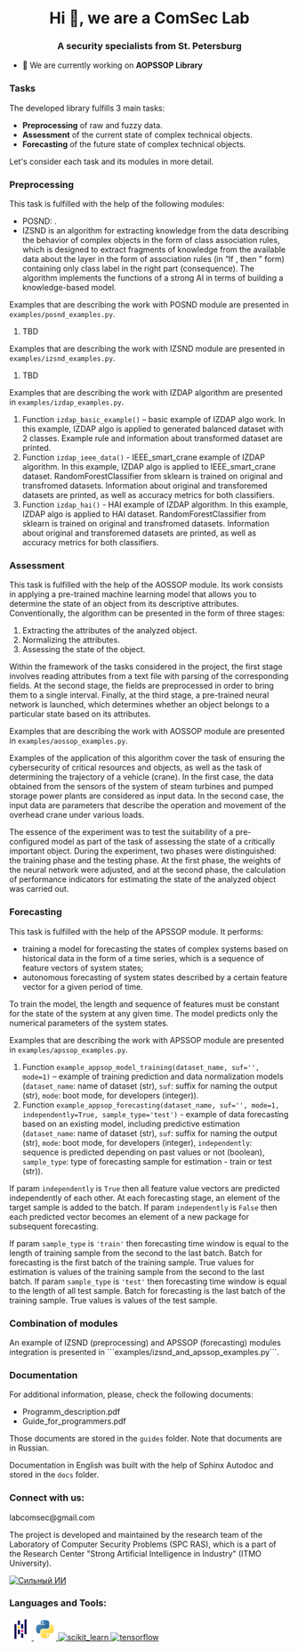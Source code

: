 <h1 align="center">Hi 👋, we are a ComSec Lab</h1>
<h3 align="center">A security specialists from St. Petersburg</h3>

- 🔭 We are currently working on **AOPSSOP Library**

<h3 align="left">Tasks</h3>
<p align="left">
The developed library fulfills 3 main tasks:

- **Preprocessing** of raw and fuzzy data.
- **Assessment** of the current state of complex technical objects.
- **Forecasting** of the future state of complex technical objects.

Let's consider each task and its modules in more detail.
</p>

<h3 align="left">Preprocessing</h3>
<p align="left">
This task is fulfilled with the help of the following modules:

- POSND: .
- IZSND is an algorithm for extracting knowledge from the data describing the behavior of complex objects in the form of class association rules, which is designed to extract fragments of knowledge from the available data about the layer in the form of association rules (in “If <premise>, then <consequence>" form) containing only class label in the right part (consequence). The algorithm implements the functions of a strong AI in terms of building a knowledge-based model. 

Examples that are describing the work with POSND module are presented in ```examples/posnd_examples.py```.

1. TBD

Examples that are describing the work with IZSND module are presented in ```examples/izsnd_examples.py```.

1. TBD

</p>

Examples that are describing the work with IZDAP algorithm are presented in ```examples/izdap_examples.py```.

1. Function ```izdap_basic_example()``` – basic example of IZDAP algo work. In this example, IZDAP algo is applied to generated balanced dataset with 2 classes. Example rule and information about transformed dataset are printed.
2. Function ```izdap_ieee_data()``` - IEEE_smart_crane example of IZDAP algorithm. In this example, IZDAP algo is applied to IEEE_smart_crane dataset. RandomForestClassifier from sklearn is trained on original and transfromed datasets. Information about original and transforemed datasets are printed, as well as accuracy metrics for both classifiers.
3. Function ```izdap_hai()``` - HAI example of IZDAP algorithm. In this example, IZDAP algo is applied to HAI dataset. RandomForestClassifier from sklearn is trained on original and transfromed datasets. Information about original and transforemed datasets are printed, as well as accuracy metrics for both classifiers.


<h3 align="left">Assessment</h3>
<p align="left">
This task is fulfilled with the help of the AOSSOP module. Its work consists in applying a pre-trained machine learning model that allows you to determine the state of an object from its descriptive attributes. Conventionally, the algorithm can be presented in the form of three stages:

1. Extracting the attributes of the analyzed object.
2. Normalizing the attributes.
3. Assessing the state of the object.

Within the framework of the tasks considered in the project, the first stage involves reading attributes from a text file with parsing of the corresponding fields. At the second stage, the fields are preprocessed in order to bring them to a single interval. Finally, at the third stage, a pre-trained neural network is launched, which determines whether an object belongs to a particular state based on its attributes.

Examples that are describing the work with AOSSOP module are presented in ```examples/aossop_examples.py```.

Examples of the application of this algorithm cover the task of ensuring the cybersecurity of critical resources and objects, as well as the task of determining the trajectory of a vehicle (crane). In the first case, the data obtained from the sensors of the system of steam turbines and pumped storage power plants are considered as input data. In the second case, the input data are parameters that describe the operation and movement of the overhead crane under various loads.

The essence of the experiment was to test the suitability of a pre-configured model as part of the task of assessing the state of a critically important object. During the experiment, two phases were distinguished: the training phase and the testing phase. At the first phase, the weights of the neural network were adjusted, and at the second phase, the calculation of performance indicators for estimating the state of the analyzed object was carried out.
</p>

<h3 align="left">Forecasting</h3>
<p align="left">
This task is fulfilled with the help of the APSSOP module. It performs:

- training a model for forecasting the states of complex systems based on historical data in the form of a time series, which is a sequence of feature vectors of system states;
- autonomous forecasting of system states described by a certain feature vector for a given period of time.

To train the model, the length and sequence of features must be constant for the state of the system at any given time. The model predicts only the numerical parameters of the system states.

Examples that are describing the work with APSSOP module are presented in ```examples/apssop_examples.py```.

1. Function ```example_appsop_model_training(dataset_name, suf='', mode=1)``` – example of training prediction and data normalization models (```dataset_name```: name of dataset (str), ```suf```: suffix for naming the output (str), ```mode```: boot mode, for developers (integer)).
2. Function ```example_appsop_forecasting(dataset_name, suf='', mode=1, independently=True, sample_type='test')``` - example of data forecasting based on an existing model, including predictive estimation (```dataset_name```: name of dataset (str), ```suf```: suffix for naming the output (str), ```mode```: boot mode, for developers (integer), ```independently```: sequence is predicted depending on past values or not (boolean), ```sample_type```: type of forecasting sample for estimation - train or test (str)).

If param ```independently``` is ```True``` then all feature value vectors are predicted independently of each other. At each forecasting stage, an element of the target sample is added to the batch. If param ```independently``` is ```False``` then each predicted vector becomes an element of a new package for subsequent forecasting.

If param ```sample_type``` is ```'train'``` then forecasting time window is equal to the length of training sample from the second to the last batch. Batch for forecasting is the first batch of the training sample. True values for estimation is values of the training sample from the second to the last batch. If param ```sample_type``` is ```'test'``` then forecasting time window is equal to the length of all test sample. Batch for forecasting is the last batch of the training sample. True values is values of the test sample.
</p>

<h3 align="left">Combination of modules</h3>
<p align="left">
An example of IZSND (preprocessing) and APSSOP (forecasting) modules integration is presented in ```examples/izsnd_and_apssop_examples.py```.
</p>

<h3 align="left">Documentation</h3>
<p align="left">
For additional information, please, check the following documents:

- Programm_description.pdf
- Guide_for_programmers.pdf

Those documents are stored in the ```guides``` folder. Note that documents are in Russian.

Documentation in English was built with the help of Sphinx Autodoc and stored in the ```docs``` folder.
</p>

<h3 align="left">Connect with us:</h3>
<p align="left">labcomsec@gmail.com
</p>

<p align="left">
The project is developed and maintained by the research team of the Laboratory of Computer Security Problems (SPC RAS), 
which is a part of the Research Center "Strong Artificial Intelligence in Industry" (ITMO University).
</p>

<p align="left">
<a href="https://sai.itmo.ru/" target="_blank" rel="noreferrer">
<img src="https://sai.itmo.ru/img/subdomains/sai/logo.png" alt="Сильный ИИ" width="184" height="50"/></a></p>

<h3 align="left">Languages and Tools:</h3>
<p align="left">
<a href="https://pandas.pydata.org/" target="_blank" rel="noreferrer">
<img src="https://raw.githubusercontent.com/devicons/devicon/2ae2a900d2f041da66e950e4d48052658d850630/icons/pandas/pandas-original.svg" alt="pandas" width="40" height="40"/>
</a>
<a href="https://www.python.org" target="_blank" rel="noreferrer">
<img src="https://raw.githubusercontent.com/devicons/devicon/master/icons/python/python-original.svg" alt="python" width="40" height="40"/>
</a>
<a href="https://scikit-learn.org/" target="_blank" rel="noreferrer">
<img src="https://upload.wikimedia.org/wikipedia/commons/0/05/Scikit_learn_logo_small.svg" alt="scikit_learn" width="40" height="40"/>
</a>
<a href="https://www.tensorflow.org" target="_blank" rel="noreferrer">
<img src="https://www.vectorlogo.zone/logos/tensorflow/tensorflow-icon.svg" alt="tensorflow" width="40" height="40"/>
</a>
</p>
